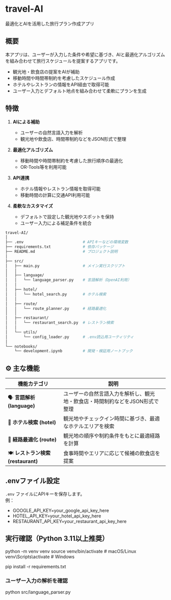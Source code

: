 # travel-AI

最適化とAIを活用した旅行プラン作成アプリ

## 概要

本アプリは、ユーザーが入力した条件や希望に基づき、AIと最適化アルゴリズムを組み合わせて旅行スケジュールを提案するアプリです。

- 観光地・飲食店の提案をAIが補助  
- 移動時間や時間帯制約を考慮したスケジュール作成  
- ホテルやレストランの情報をAPI経由で取得可能  
- ユーザー入力とデフォルト地点を組み合わせて柔軟にプランを生成  

## 特徴

1. **AIによる補助**  
   - ユーザーの自然言語入力を解析  
   - 観光地や飲食店、時間帯制約などをJSON形式で整理  

2. **最適化アルゴリズム**  
   - 移動時間や時間帯制約を考慮した旅行順序の最適化  
   - OR-Tools等を利用可能  

3. **API連携**  
   - ホテル情報やレストラン情報を取得可能  
   - 移動時間の計算に交通API利用可能  

4. **柔軟なカスタマイズ**  
   - デフォルトで設定した観光地やスポットを保持  
   - ユーザー入力による補足条件を統合  

```bash
travel-AI/
│
├── .env                          # APIキーなどの環境変数
├── requirements.txt              # 依存パッケージ
├── README.md                     # プロジェクト説明
│
├── src/
│   ├── main.py                   # メイン実行スクリプト
│   │
│   ├── language/                 
│   │   └── language_parser.py    # 言語解析（OpenAI利用）
│   │
│   ├── hotel/                    
│   │   └── hotel_search.py       # ホテル検索
│   │
│   ├── route/                    
│   │   └── route_planner.py      # 経路最適化
│   │
│   ├── restaurant/               
│   │   └── restaurant_search.py  # レストラン検索
│   │
│   └── utils/
│       └── config_loader.py      # .env読込用ユーティリティ
│
└── notebooks/
    └── development.ipynb         # 開発・検証用ノートブック
```

## ⚙️ 主な機能

| 機能カテゴリ | 説明 |
|---------------|------|
| 🗣 **言語解析 (language)** | ユーザーの自然言語入力を解析し、観光地・飲食店・時間制約などをJSON形式で整理 |
| 🏨 **ホテル検索 (hotel)** | 観光地やチェックイン時間に基づき、最適なホテルエリアを検索 |
| 🚗 **経路最適化 (route)** | 観光地の順序や制約条件をもとに最適経路を計算 |
| 🍽 **レストラン検索 (restaurant)** | 食事時間やエリアに応じて候補の飲食店を提案 |

## .envファイル設定
`.env` ファイルにAPIキーを保存します。  
例：
- GOOGLE_API_KEY=your_google_api_key_here
- HOTEL_API_KEY=your_hotel_api_key_here
- RESTAURANT_API_KEY=your_restaurant_api_key_here

## 実行確認（Python 3.11以上推奨）
python -m venv venv
source venv/bin/activate  # macOS/Linux
venv\Scripts\activate     # Windows

pip install -r requirements.txt

### ユーザー入力の解析を確認
python src/language_parser.py

